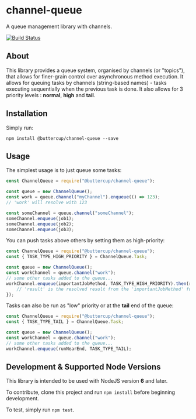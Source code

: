# channel-queue
A queue management library with channels.

[![Build Status](https://travis-ci.org/buttercup/channel-queue.svg?branch=master)](https://travis-ci.org/buttercup/channel-queue)

## About

This library provides a queue system, organised by channels (or "topics"), that allows for finer-grain control over asynchronous method execution. It allows for queuing tasks by channels (string-based names) - tasks executing sequentially when the previous task is done. It also allows for 3 priority levels : **normal**, **high** and **tail**.

## Installation

Simply run:

```shell
npm install @buttercup/channel-queue --save
```

## Usage
The simplest usage is to just queue some tasks:

```javascript
const ChannelQueue = require("@buttercup/channel-queue");

const queue = new ChannelQueue();
const work = queue.channel("myChannel").enqueue(() => 123);
// 'work' will resolve with 123

const someChannel = queue.channel("someChannel");
someChannel.enqueue(job1);
someChannel.enqueue(job2);
someChannel.enqueue(job3);
```

You can push tasks above others by setting them as high-priority:

```javascript
const ChannelQueue = require("@buttercup/channel-queue");
const { TASK_TYPE_HIGH_PRIORITY } = ChannelQueue.Task;

const queue = new ChannelQueue();
const workChannel = queue.channel("work");
// some other tasks added to the queue...
workChannel.enqueue(importantJobMethod, TASK_TYPE_HIGH_PRIORITY).then(result => {
    // 'result' is the resolved result from the 'importantJobMethod' function
});
```

Tasks can also be run as "low" priority or at the **tail** end of the queue:

```javascript
const ChannelQueue = require("@buttercup/channel-queue");
const { TASK_TYPE_TAIL } = ChannelQueue.Task;

const queue = new ChannelQueue();
const workChannel = queue.channel("work");
// some other tasks added to the queue...
workChannel.enqueue(runNearEnd, TASK_TYPE_TAIL);
```

## Development & Supported Node Versions
This library is intended to be used with NodeJS version **6** and later.

To contribute, clone this project and run `npm install` before beginning development.

To test, simply run `npm test`.

